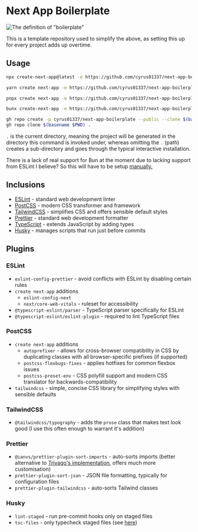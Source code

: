 # Next App Boilerplate

![The definition of "boilerplate"](https://i.imgur.com/0xEmAP6.png)

This is a template repository used to simplify the above, as setting this up for every project adds up overtime.

## Usage

```sh
npx create-next-app@latest -e https://github.com/cyrus01337/next-app-boilerplate .
```

```sh
yarn create next-app -e https://github.com/cyrus01337/next-app-boilerplate .
```

```sh
pnpx create next-app -e https://github.com/cyrus01337/next-app-boilerplate .
```

```sh
bunx create-next-app -e https://github.com/cyrus01337/next-app-boilerplate .
```

```sh
gh repo create -p cyrus01337/next-app-boilerplate --public --clone $(basename $PWD) && \
gh repo clone $(basename $PWD) .
```

`.` is the current directory, meaning the project will be generated in the directory this command is
invoked under, whereas omitting the `.` (path) creates a sub-directory and goes through the typical
interactive installation.

There is a lack of real support for Bun at the moment due to lacking support
from ESLint I believe? So this will have to be setup [manually.](https://bun.sh/docs/typescript)

## Inclusions

-   [ESLint](https://eslint.org/) - standard web development linter
-   [PostCSS](https://postcss.org/) - modern CSS transformer and framework
-   [TailwindCSS](https://tailwindcss.com/) - simplifies CSS and offers sensible default styles
-   [Prettier](https://prettier.io/) - standard web development formatter
-   [TypeScript](https://www.typescriptlang.org) - extends JavaScript by adding types
-   [Husky](https://typicode.github.io/husky/) - manages scripts that run just before commits

## Plugins

### ESLint

-   `eslint-config-prettier` - avoid conflicts with ESLint by disabling certain rules
-   `create next-app` additions
    -   `eslint-config-next`
    -   `next/core-web-vitals` - ruleset for accessibility
-   `@typescript-eslint/parser` - TypeScript parser specifically for ESLint
-   `@typescript-eslint/eslint-plugin` - required to lint TypeScript files

### PostCSS

-   `create next-app` additions
    -   `autoprefixer` - allows for cross-browser compatibility in CSS by duplicating
        classes with all browser-specific prefixes (if supported)
    -   `postcss-flexbugs-fixes` - applies hotfixes for common flexbox issues
    -   `postcss-preset-env` - CSS polyfill support and modern CSS translator for
        backwards-compatibility
-   `tailwindcss` - simple, concise CSS library for simplifying styles with sensible defaults

### TailwindCSS

-   `@tailwindcss/typography` - adds the `prose` class that makes text look good (I use this
    often enough to warrant it's addition)

### Prettier

-   `@ianvs/prettier-plugin-sort-imports` - auto-sorts imports (better alternative to
    [Trivago's implementation](https://github.com/trivago/prettier-plugin-sort-imports),
    offers much more customisation)
-   `prettier-plugin-sort-json` - JSON file formatting, typically for configuration files
-   `prettier-plugin-tailwindcss` - auto-sorts Tailwind classes

### Husky

-   `lint-staged` - run pre-commit hooks only on staged files
-   `tsc-files` - only typecheck staged files (see
    [here](https://github.com/microsoft/TypeScript/issues/6591))

